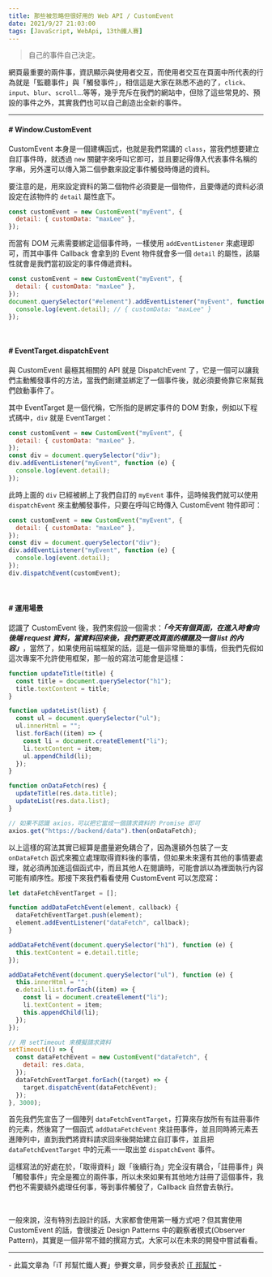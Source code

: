 ```yaml
---
title: 那些被忽略但很好用的 Web API / CustomEvent
date: 2021/9/27 21:03:00
tags: [JavaScript, WebApi, 13th鐵人賽]
---
```


> 自己的事件自己決定。

網頁最重要的兩件事，資訊顯示與使用者交互，而使用者交互在頁面中所代表的行為就是「監聽事件」與「觸發事件」，相信這是大家在熟悉不過的了，`click`、`input`、`blur`、`scroll`...等等，幾乎充斥在我們的網站中，但除了這些常見的、預設的事件之外，其實我們也可以自己創造出全新的事件。

---

#### # Window.CustomEvent

CustomEvent 本身是一個建構函式，也就是我們常講的 `class`，當我們想要建立自訂事件時，就透過 `new` 關鍵字來呼叫它即可，並且要記得傳入代表事件名稱的字串，另外還可以傳入第二個參數來設定事件觸發時傳遞的資料。

要注意的是，用來設定資料的第二個物件必須要是一個物件，且要傳遞的資料必須設定在該物件的 `detail` 屬性底下。

```javascript
const customEvent = new CustomEvent("myEvent", {
  detail: { customData: "maxLee" },
});
```

而當有 DOM 元素需要綁定這個事件時，一樣使用 `addEventListener` 來處理即可，而其中事件 Callback 會拿到的 Event 物件就會多一個 `detail` 的屬性，該屬性就會是我們當初設定的事件傳遞資料。

```javascript
const customEvent = new CustomEvent("myEvent", {
  detail: { customData: "maxLee" },
});
document.querySelector("#element").addEventListener("myEvent", function (event) {
  console.log(event.detail); // { customData: "maxLee" }
});
```

<br/>

#### # EventTarget.dispatchEvent

與 CustomEvent 最極其相關的 API 就是 DispatchEvent 了，它是一個可以讓我們主動觸發事件的方法，當我們創建並綁定了一個事件後，就必須要倚靠它來幫我們啟動事件了。

其中 EventTarget 是一個代稱，它所指的是綁定事件的 DOM 對象，例如以下程式碼中，`div` 就是 EventTarget：

```javascript
const customEvent = new CustomEvent("myEvent", {
  detail: { customData: "maxLee" },
});
const div = document.querySelector("div");
div.addEventListener("myEvent", function (e) {
  console.log(event.detail);
});
```

此時上面的 `div` 已經被綁上了我們自訂的 `myEvent` 事件，這時候我們就可以使用 `dispatchEvent` 來主動觸發事件，只要在呼叫它時傳入 CustomEvent 物件即可：

```javascript
const customEvent = new CustomEvent("myEvent", {
  detail: { customData: "maxLee" },
});
const div = document.querySelector("div");
div.addEventListener("myEvent", function (e) {
  console.log(event.detail);
});
div.dispatchEvent(customEvent);
```

<br/>

#### # 運用場景

認識了 CustomEvent 後，我們來假設一個需求：**_「今天有個頁面，在進入時會向後端 request 資料，當資料回來後，我們要更改頁面的標題及一個 list 的內容」_**，當然了，如果使用前端框架的話，這是一個非常簡單的事情，但我們先假如這次專案不允許使用框架，那一般的寫法可能會是這樣：

```javascript
function updateTitle(title) {
  const title = document.querySelector("h1");
  title.textContent = title;
}

function updateList(list) {
  const ul = document.querySelector("ul");
  ul.innerHtml = "";
  list.forEach((item) => {
    const li = document.createElement("li");
    li.textContent = item;
    ul.appendChild(li);
  });
}

function onDataFetch(res) {
  updateTitle(res.data.title);
  updateList(res.data.list);
}

// 如果不認識 axios，可以把它當成一個請求資料的 Promise 即可
axios.get("https://backend/data").then(onDataFetch);
```

以上這樣的寫法其實已經算是盡量避免耦合了，因為還額外包裝了一支 `onDataFetch` 函式來獨立處理取得資料後的事情，但如果未來還有其他的事情要處理，就必須再加進這個函式中，而且其他人在閱讀時，可能會誤以為裡面執行內容可能有順序性。那接下來我們看看使用 CustomEvent 可以怎麼寫：

```javascript
let dataFetchEventTarget = [];

function addDataFetchEvent(element, callback) {
  dataFetchEventTarget.push(element);
  element.addEventListener("dataFetch", callback);
}

addDataFetchEvent(document.querySelector("h1"), function (e) {
  this.textContent = e.detail.title;
});

addDataFetchEvent(document.querySelector("ul"), function (e) {
  this.innerHtml = "";
  e.detail.list.forEach((item) => {
    const li = document.createElement("li");
    li.textContent = item;
    this.appendChild(li);
  });
});

// 用 setTimeout 來模擬請求資料
setTimeout(() => {
  const dataFetchEvent = new CustomEvent("dataFetch", {
    detail: res.data,
  });
  dataFetchEventTarget.forEach((target) => {
    target.dispatchEvent(dataFetchEvent);
  });
}, 3000);
```

首先我們先宣告了一個陣列 `dataFetchEventTarget`，打算來存放所有有註冊事件的元素，然後寫了一個函式 `addDataFetchEvent` 來註冊事件，並且同時將元素丟進陣列中，直到我們將資料請求回來後開始建立自訂事件，並且把 `dataFetchEventTarget` 中的元素一一取出並 `dispatchEvent` 事件。

這樣寫法的好處在於，「取得資料」跟「後續行為」完全沒有耦合，「註冊事件」與「觸發事件」完全是獨立的兩件事，所以未來如果有其他地方註冊了這個事件，我們也不需要額外處理任何事，等到事件觸發了，Callback 自然會去執行。

<br/>

一般來說，沒有特別去設計的話，大家都會使用第一種方式吧？但其實使用 CustomEvent 的話，會很接近 Design Patterns 中的觀察者模式(Observer Pattern)，其實是一個非常不錯的撰寫方式，大家可以在未來的開發中嘗試看看。

---

\- 此篇文章為「iT 邦幫忙鐵人賽」參賽文章，同步發表於 [iT 邦幫忙](https://ithelp.ithome.com.tw/articles/10274924) -

